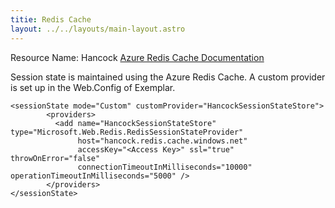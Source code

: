 ```yaml
---
titie: Redis Cache
layout: ../../layouts/main-layout.astro
---
```


Resource Name: Hancock
[Azure Redis Cache Documentation](https://docs.microsoft.com/en-us/azure/azure-cache-for-redis/)

Session state is maintained using the Azure Redis Cache.
A custom provider is set up in the Web.Config of Exemplar.


```
<sessionState mode="Custom" customProvider="HancockSessionStateStore">
        <providers>
          <add name="HancockSessionStateStore" type="Microsoft.Web.Redis.RedisSessionStateProvider" 
               host="hancock.redis.cache.windows.net" 
               accessKey="<Access Key>" ssl="true" throwOnError="false" 
               connectionTimeoutInMilliseconds="10000" operationTimeoutInMilliseconds="5000" />
        </providers>
</sessionState>
```


